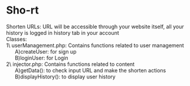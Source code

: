 # Sho-rt
Shorten URLs: URL will be accessible through your website itself, all your history is logged in history tab in your account<br/>
Classes:<br/>
1\  userManagement.php: Contains functions related to user management<br/>
&nbsp;&nbsp;&nbsp;&nbsp;&nbsp;&nbsp;A)createUser: for sign up <br/>
&nbsp;&nbsp;&nbsp;&nbsp;&nbsp;&nbsp;B)loginUser: for Login<br/>
2\  injector.php: Contains functions related to content <br/>
&nbsp;&nbsp;&nbsp;&nbsp;&nbsp;&nbsp;A)getData(): to check input URL and make the shorten actions<br/>
&nbsp;&nbsp;&nbsp;&nbsp;&nbsp;&nbsp;B)displayHistory(): to display user history<br/>
